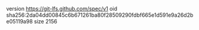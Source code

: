 version https://git-lfs.github.com/spec/v1
oid sha256:2da04dd00845c6b671261ba80f28509290fdbf665e1d591e9a26d2be05119a98
size 2156
